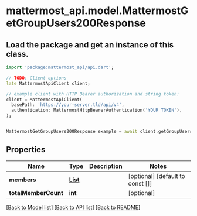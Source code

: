# mattermost_api.model.MattermostGetGroupUsers200Response

## Load the package and get an instance of this class.
```dart
import 'package:mattermost_api/api.dart';

// TODO: Client options
late MattermostApiClient client;

// example client with HTTP Bearer authorization and string token:
client = MattermostApiClient(
  basePath: 'https://your-server.tld/api/v4',
  authentication: MattermostHttpBearerAuthentication('YOUR TOKEN'),
);


MattermostGetGroupUsers200Response example = await client.getGroupUsers200Response.FUNCTION_THAT_RETURNS_THIS_CLASS();

```

## Properties
Name | Type | Description | Notes
------------ | ------------- | ------------- | -------------
**members** | [**List<MattermostUser>**](MattermostUser.md) |  | [optional] [default to const []]
**totalMemberCount** | **int** |  | [optional] 

[[Back to Model list]](../GENERATED_README.md#documentation-for-models) [[Back to API list]](../GENERATED_README.md#documentation-for-api-endpoints) [[Back to README]](../GENERATED_README.md)


